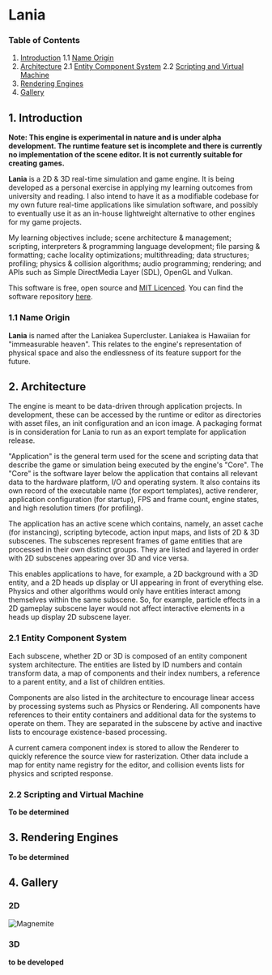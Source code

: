 Lania
========

###  Table of Contents

1. [Introduction](#introduction)
1.1 [Name Origin](#name-origin)
2. [Architecture](#architecture)
2.1 [Entity Component System](#entity-component-system)
2.2 [Scripting and Virtual Machine](#scripting-and-virtual-machine)
3. [Rendering Engines](#rendering-engines)
4. [Gallery](#gallery)

## 1. Introduction

**Note: This engine is experimental in nature and is under alpha development. The runtime feature set is incomplete and there is currently no implementation of the scene editor. It is not currently suitable for creating games.**

**Lania** is a 2D & 3D real-time simulation and game engine. It is being developed as a personal exercise in applying my learning outcomes from university and reading. I also intend to have it as a modifiable codebase for my own future real-time applications like simulation software, and possibly to eventually use it as an in-house lightweight alternative to other engines for my game projects. 

My learning objectives include; scene architecture & management; scripting, interpreters & programming language development; file parsing & formatting; cache locality optimizations; multithreading; data structures; profiling; physics & collision algorithms; audio programming; rendering; and APIs such as Simple DirectMedia Layer (SDL), OpenGL and Vulkan. 

This software is free, open source and [MIT Licenced](https://github.com/Jean-LouisH/Lania/blob/master/LICENSE). You can find the software repository [here](https://github.com/Jean-LouisH/Lania).

### 1.1 Name Origin

**Lania** is named after the Laniakea Supercluster. Laniakea is Hawaiian for "immeasurable heaven". This relates to the engine's representation of physical space and also the endlessness of its feature support for the future.

## 2. Architecture

The engine is meant to be data-driven through application projects. In development, these can be accessed by the runtime or editor as directories with asset files, an init configuration and an icon image. A packaging format is in consideration for Lania to run as an export template for application release. 

"Application" is the general term used for the scene and scripting data that describe the game or simulation being executed by the engine's "Core". The "Core" is the software layer below the application that contains all relevant data to the hardware platform, I/O and operating system. It also contains its own record of the executable name (for export templates), active renderer, application configuration (for startup), FPS and frame count, engine states, and high resolution timers (for profiling).

The application has an active scene which contains, namely, an asset cache (for instancing), scripting bytecode, action input maps, and lists of 2D & 3D subscenes. The subscenes represent frames of game entities that are processed in their own distinct groups. They are listed and layered in order with 2D subscenes appearing over 3D and vice versa. 

This enables applications to have, for example, a 2D background with a 3D entity, and a 2D heads up display or UI appearing in front of everything else. Physics and other algorithms would only have entities interact among themselves within the same subscene. So, for example, particle effects in a 2D gameplay subscene layer would not affect interactive elements in a heads up display 2D subscene layer.

### 2.1 Entity Component System

Each subscene, whether 2D or 3D is composed of an entity component system architecture. The entities are listed by ID numbers and contain transform data, a map of components and their index numbers, a reference to a parent entity, and a list of children entities.

Components are also listed in the architecture to encourage linear access by processing systems such as Physics or Rendering. All components have references to their entity containers and additional data for the systems to operate on them. They are separated in the subscene by active and inactive lists to encourage existence-based processing. 

A current camera component index is stored to allow the Renderer to quickly reference the source view for rasterization. Other data include a map for entity name registry for the editor, and collision events lists for physics and scripted response.

### 2.2 Scripting and Virtual Machine

**To be determined**

## 3. Rendering Engines

**To be determined**

## 4. Gallery

### 2D

![Magnemite](https://jean-louish.github.io/Lania/Documentation/Images/sprite_test.png)

### 3D

**to be developed**